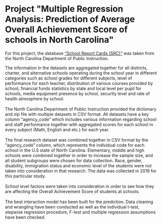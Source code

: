 # Project "Multiple Regression Analysis: Prediction of Average Overall Achievement Score of schools in North Carolina"
For this project, the database [“School Report Cards (SRC)”](https://www.dpi.nc.gov/data-reports/school-report-cards/school-report-card-resources-researchers) was taken from the North Carolina Department of Public Instruction. 

The information in the datasets are aggregated together for all districts, charter, and alternative schools operating during the school year in different categories such as school grades for different subjects, level of performance for each teacher, distribution of various courses provided by school, financial funds statistics by state and local level per pupil for schools, media equipment presence by school, security level and rate of health atmosphere by school. <br> <br>
The North Carolina Department of Public Instruction provided the dictionary and zip file with multiple datasets in CSV format. All datasets have a key column “agency_code” which includes various information regarding school and staff performance together with aggregated scores for each school in every subject (Math, English and etc.) for each year. <br> <br>
The final research dataset was combined together in CSV format by the “agency_code” column, which represents the individual code for each school in the U.S state of North Carolina. Elementary, middle and high schools were combined together in order to increase the sample size, and all student subgroups were chosen for data collection. Race, gender, disability, immigration status and economic level of the students were not taken into consideration in that research. The data was collected in 2019 for this particular study. <br> <br>
School level factors were taken into consideration in order to see how they are affecting the Overall Achievement Score of students at schools. <br> <br>
The best interaction model has been built for the prediction. Data cleaning and wrangling have been conducted as well as the individual t-test, stepwise regression procedure, F-test and multiple regression assumptions have been checked. <br> <br>
